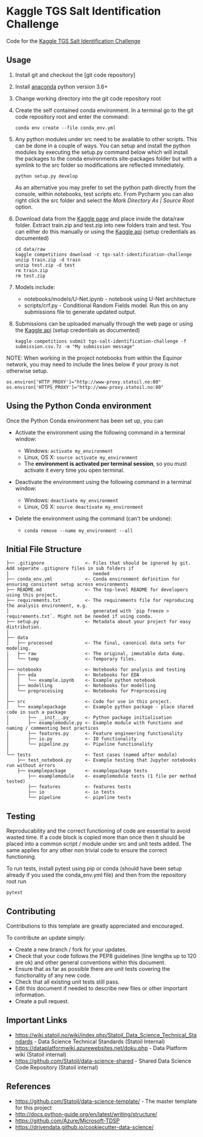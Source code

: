 # Kaggle TGS Salt Identification Challenge

Code for the [Kaggle TGS Salt Identification Challenge](https://www.kaggle.com/c/tgs-salt-identification-challenge/overview)

## Usage
1. Install git and checkout the [git code repository]
2. Install [anaconda] python version 3.6+
3. Change working directory into the git code repository root
4. Create the self contained conda environment. In a terminal go to the git code repository root and enter the command:

   `conda env create --file conda_env.yml`

5. Any python modules under src need to be available to other scripts. This can be done in a couple of ways. You can 
setup and install the python modules by executing the setup.py command below which will install the packages to the 
conda environments site-packages folder but with a symlink to the src folder so modifications are reflected immediately. 

   `python setup.py develop`
   
    As an alternative you may prefer to set the python path directly from the console, within notebooks, test scripts 
    etc. From Pycharm you can also right click the src folder and select the _Mark Directory As | Source Root_ option.

6. Download data from the [Kaggle page](https://www.kaggle.com/c/tgs-salt-identification-challenge/data) and place 
inside the data/raw folder. Extract train.zip and test.zip into new folders train and test. You can either do this
manually or using the [Kaggle api](https://github.com/Kaggle/kaggle-api) (setup credentials as documented)

   ```
   cd data/raw
   kaggle competitions download -c tgs-salt-identification-challenge
   unzip train.zip -d train
   unzip test.zip -d test
   rm train.zip
   rm test.zip
   ```

7. Models include:
    * notebooks/models/U-Net.ipynb - notebook using U-Net architecture
    * scripts/crf.py - Conditional Random Fields model. Run this on any submissions file to generate updated output. 
    
8. Submissions can be uploaded manually through the web page or using the 
[Kaggle api](https://github.com/Kaggle/kaggle-api) (setup credentials as documented)

    ```
    kaggle competitions submit tgs-salt-identification-challenge -f submission.csv.7z -m "My submission message"
    ```
    
NOTE: When working in the project notebooks from within the Equinor network, you may need to include the lines below if your proxy is not otherwise setup.

`os.environ['HTTP_PROXY']="http://www-proxy.statoil.no:80"`<br />
`os.environ['HTTPS_PROXY']="http://www-proxy.statoil.no:80"`

## Using the Python Conda environment

Once the Python Conda environment has been set up, you can

* Activate the environment using the following command in a terminal window:

  * Windows: `activate my_environment`
  * Linux, OS X: `source activate my_environment`
  * The __environment is activated per terminal session__, so you must activate it every time you open terminal.

* Deactivate the environment using the following command in a terminal window:

  * Windows: `deactivate my_environment`
  * Linux, OS X: `source deactivate my_environment`
               
* Delete the environment using the command (can't be undone):

  * `conda remove --name my_environment --all`

## Initial File Structure

```
├── .gitignore               <- Files that should be ignored by git. Add seperate .gitignore files in sub folders if 
│                               needed
├── conda_env.yml            <- Conda environment definition for ensuring consistent setup across environments
├── README.md                <- The top-level README for developers using this project.
├── requirements.txt         <- The requirements file for reproducing the analysis environment, e.g.
│                               generated with `pip freeze > requirements.txt`. Might not be needed if using conda.
├── setup.py                 <- Metadata about your project for easy distribution.
│
├── data
│   ├── processed            <- The final, canonical data sets for modeling.
│   ├── raw                  <- The original, immutable data dump.
│   └── temp                 <- Temporary files.
│
├── notebooks                <- Notebooks for analysis and testing
│   ├── eda                  <- Notebooks for EDA
│   │   └── example.ipynb    <- Example python notebook
│   ├── modelling            <- Notebooks for modelling
│   └── preprocessing        <- Notebooks for Preprocessing 
│
├── src                      <- Code for use in this project.
│   └── examplepackage       <- Example python package - place shared code in such a package
│       ├── __init__.py      <- Python package initialisation
│       ├── examplemodule.py <- Example module with functions and naming / commenting best practices
│       ├── features.py      <- Feature engineering functionality
│       ├── io.py            <- IO functionality
│       └── pipeline.py      <- Pipeline functionality
│
└── tests                    <- Test cases (named after module)
    ├── test_notebook.py     <- Example testing that Jupyter notebooks run without errors
    ├── examplepackage       <- examplepackage tests
        ├── examplemodule    <- examplemodule tests (1 file per method tested)
        ├── features         <- features tests
        ├── io               <- io tests
        └── pipeline         <- pipeline tests
```

## Testing
Reproducability and the correct functioning of code are essential to avoid wasted time. If a code block is copied more 
than once then it should be placed into a common script / module under src and unit tests added. The same applies for 
any other non trivial code to ensure the correct functioning.

To run tests, install pytest using pip or conda (should have been setup already if you used the conda_env.yml file) and 
then from the repository root run
 
```pytest```

## Contributing
Contributions to this template are greatly appreciated and encouraged.

To contribute an update simply:
* Create a new branch / fork for your updates.
* Check that your code follows the PEP8 guidelines (line lengths up to 120 are ok) and other general conventions within this document.
* Ensure that as far as possible there are unit tests covering the functionality of any new code.
* Check that all existing unit tests still pass.
* Edit this document if needed to describe new files or other important information.
* Create a pull request.

## Important Links
* https://wiki.statoil.no/wiki/index.php/Statoil_Data_Science_Technical_Standards - Data Science Technical Standards (Statoil Internal)
* https://dataplatformwiki.azurewebsites.net/doku.php - Data Platform wiki (Statoil internal)
* https://github.com/Statoil/data-science-shared - Shared Data Science Code Repository (Statoil internal)

## References
* https://github.com/Statoil/data-science-template/ - The master template for this project
* http://docs.python-guide.org/en/latest/writing/structure/
* https://github.com/Azure/Microsoft-TDSP
* https://drivendata.github.io/cookiecutter-data-science/

[//]: #
   [anaconda]: <https://www.continuum.io/downloads>
